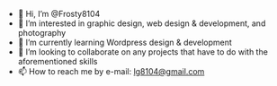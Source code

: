 - 👋 Hi, I’m @Frosty8104
- 👀 I’m interested in graphic design, web design & development, and photography
- 🌱 I’m currently learning Wordpress design & development
- 💞️ I’m looking to collaborate on any projects that have to do with the aforementioned skills
- 📫 How to reach me by e-mail: lg8104@gmail.com

<!---
Frosty8104/Frosty8104 is a ✨ special ✨ repository because its `README.md` (this file) appears on your GitHub profile.
You can click the Preview link to take a look at your changes.
--->
